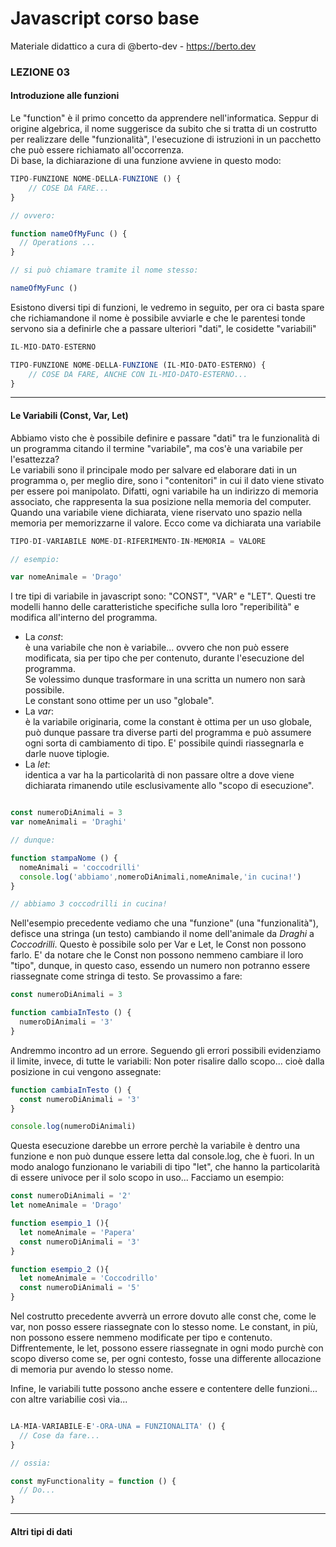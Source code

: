 # Javascript corso base
Materiale didattico a cura di @berto-dev - https://berto.dev


### LEZIONE 03

#### Introduzione alle funzioni

Le "function" è il primo concetto da apprendere nell'informatica. Seppur di origine algebrica, il nome suggerisce da subito che si tratta di un costrutto per realizzare delle "funzionalità", l'esecuzione di istruzioni in un pacchetto che può essere richiamato all'occorrenza.<br>
Di base, la dichiarazione di una funzione avviene in questo modo:

```js
TIPO-FUNZIONE NOME-DELLA-FUNZIONE () {
    // COSE DA FARE...
}

// ovvero:

function nameOfMyFunc () {
  // Operations ...
}

// si può chiamare tramite il nome stesso:

nameOfMyFunc ()
```

Esistono diversi tipi di funzioni, le vedremo in seguito, per ora ci basta spare che richiamandone il nome è possibile avviarle e che le parentesi tonde servono sia a definirle che a passare ulteriori "dati", le cosidette "variabili"

```js
IL-MIO-DATO-ESTERNO

TIPO-FUNZIONE NOME-DELLA-FUNZIONE (IL-MIO-DATO-ESTERNO) {
    // COSE DA FARE, ANCHE CON IL-MIO-DATO-ESTERNO...
}
```

---

#### Le Variabili (Const, Var, Let)

Abbiamo visto che è possibile definire e passare "dati" tra le funzionalità di un programma citando il termine "variabile", ma cos'è una variabile per l'esattezza?<br>
Le variabili sono il principale modo per salvare ed elaborare dati in un programma o, per meglio dire, sono i "contenitori" in cui il dato viene stivato per essere poi manipolato.
Difatti, ogni variabile ha un indirizzo di memoria associato, che rappresenta la sua posizione nella memoria del computer. Quando una variabile viene dichiarata, viene riservato uno spazio nella memoria per memorizzarne il valore.
Ecco come va dichiarata una variabile

```js
TIPO-DI-VARIABILE NOME-DI-RIFERIMENTO-IN-MEMORIA = VALORE

// esempio:

var nomeAnimale = 'Drago'
```

I tre tipi di variabile in javascript sono: "CONST", "VAR" e "LET". Questi tre modelli hanno delle caratteristiche specifiche sulla loro "reperibilità" e modifica all'interno del programma.

- La *const*:<br>
è una variabile che non è variabile... ovvero che non può essere modificata, sia per tipo che per contenuto, durante l'esecuzione del programma.<br>Se volessimo dunque trasformare in una scritta un numero non sarà possibile.<br>Le constant sono ottime per un uso "globale".
- La *var*:<br>
è la variabile originaria, come la constant è ottima per un uso globale, può dunque passare tra diverse parti del programma e può assumere ogni sorta di cambiamento di tipo. E' possibile quindi riassegnarla e darle nuove tiplogie.
- La *let*:<br>
identica a var ha la particolarità di non passare oltre a dove viene dichiarata rimanendo utile esclusivamente allo "scopo di esecuzione".

```js

const numeroDiAnimali = 3
var nomeAnimali = 'Draghi'

// dunque:

function stampaNome () {
  nomeAnimali = 'coccodrilli'
  console.log('abbiamo',nomeroDiAnimali,nomeAnimale,'in cucina!')
}

// abbiamo 3 coccodrilli in cucina!
```

Nell'esempio precedente vediamo che una "funzione" (una "funzionalità"), defisce una stringa (un testo) cambiando il nome dell'animale da _Draghi_ a _Coccodrilli_. Questo è possibile solo per Var e Let, le Const non possono farlo. E' da notare che le Const non possono nemmeno cambiare il loro "tipo", dunque, in questo caso, essendo un numero non potranno essere riassegnate come stringa di testo.
Se provassimo a fare:

```js
const numeroDiAnimali = 3

function cambiaInTesto () {
  numeroDiAnimali = '3'
}
```

Andremmo incontro ad un errore.
Seguendo gli errori possibili evidenziamo il limite, invece, di tutte le variabili: Non poter risalire dallo scopo... cioè dalla posizione in cui vengono assegnate:

```js
function cambiaInTesto () {
  const numeroDiAnimali = '3'
}

console.log(numeroDiAnimali)
```

Questa esecuzione darebbe un errore perchè la variabile è dentro una funzione e non può dunque essere letta dal console.log, che è fuori.
In un modo analogo funzionano le variabili di tipo "let", che hanno la particolarità di essere univoce per il solo scopo in uso... Facciamo un esempio:

```js
const numeroDiAnimali = '2'
let nomeAnimale = 'Drago'

function esempio_1 (){
  let nomeAnimale = 'Papera'
  const numeroDiAnimali = '3'
}

function esempio_2 (){
  let nomeAnimale = 'Coccodrillo'
  const numeroDiAnimali = '5'
}
```

Nel costrutto precedente avverrà un errore dovuto alle const che, come le var, non posso essere riassegnate con lo stesso nome. Le constant, in più, non possono essere nemmeno modificate per tipo e contenuto. Diffrentemente, le let, possono essere riassegnate in ogni modo purchè con scopo diverso come se, per ogni contesto, fosse una differente allocazione di memoria pur avendo lo stesso nome.

Infine, le variabili tutte possono anche essere e contentere delle funzioni... con altre variabilie così via...

```js

LA-MIA-VARIABILE-E'-ORA-UNA = FUNZIONALITA' () {
  // Cose da fare...
}

// ossia:

const myFunctionality = function () {
  // Do...
}

```

---

#### Altri tipi di dati
